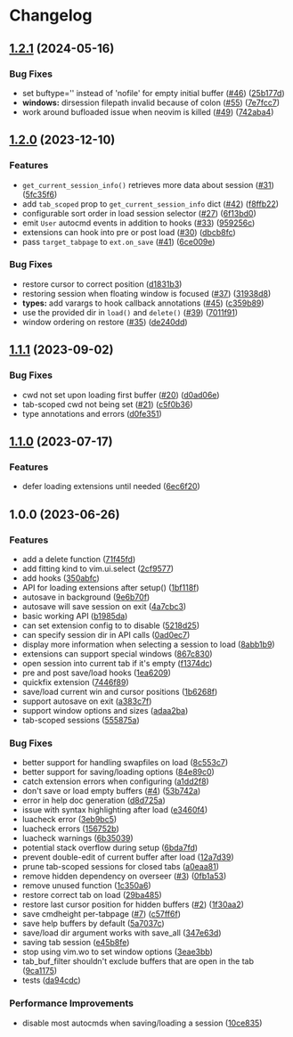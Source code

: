 # Changelog

## [1.2.1](https://github.com/stevearc/resession.nvim/compare/v1.2.0...v1.2.1) (2024-05-16)


### Bug Fixes

* set buftype='' instead of 'nofile' for empty initial buffer ([#46](https://github.com/stevearc/resession.nvim/issues/46)) ([25b177d](https://github.com/stevearc/resession.nvim/commit/25b177d9068813972996381a6b1ed3df25ba912c))
* **windows:** dirsession filepath invalid because of colon ([#55](https://github.com/stevearc/resession.nvim/issues/55)) ([7e7fcc7](https://github.com/stevearc/resession.nvim/commit/7e7fcc7d77a634b5e2dc9f6a11c0c5c077966f21))
* work around bufloaded issue when neovim is killed ([#49](https://github.com/stevearc/resession.nvim/issues/49)) ([742aba4](https://github.com/stevearc/resession.nvim/commit/742aba4998123fc11f490a3aeffe8f550b2cb789))

## [1.2.0](https://github.com/stevearc/resession.nvim/compare/v1.1.1...v1.2.0) (2023-12-10)


### Features

* `get_current_session_info()` retrieves more data about session ([#31](https://github.com/stevearc/resession.nvim/issues/31)) ([5fc35f6](https://github.com/stevearc/resession.nvim/commit/5fc35f64823c5b6c4349ee2a8439c1940c522237))
* add `tab_scoped` prop to `get_current_session_info` dict ([#42](https://github.com/stevearc/resession.nvim/issues/42)) ([f8ffb22](https://github.com/stevearc/resession.nvim/commit/f8ffb22c7f6bf9d2323e013fb481560ec89271e2))
* configurable sort order in load session selector ([#27](https://github.com/stevearc/resession.nvim/issues/27)) ([6f13bd0](https://github.com/stevearc/resession.nvim/commit/6f13bd0085ba90d85b3d45907524949765686780))
* emit `User` autocmd events in addition to hooks ([#33](https://github.com/stevearc/resession.nvim/issues/33)) ([959256c](https://github.com/stevearc/resession.nvim/commit/959256ca7ca006db23955120c9eb0948378ad580))
* extensions can hook into pre or post load ([#30](https://github.com/stevearc/resession.nvim/issues/30)) ([dbcb8fc](https://github.com/stevearc/resession.nvim/commit/dbcb8fc7d49155637ad57a523408a722004081fe))
* pass `target_tabpage` to `ext.on_save` ([#41](https://github.com/stevearc/resession.nvim/issues/41)) ([6ce009e](https://github.com/stevearc/resession.nvim/commit/6ce009e666d6e65baae116d582c1f537ff5f36e0))


### Bug Fixes

* restore cursor to correct position ([d1831b3](https://github.com/stevearc/resession.nvim/commit/d1831b3f1b1e77fb4e92bd750627e17b24d0abd3))
* restoring session when floating window is focused ([#37](https://github.com/stevearc/resession.nvim/issues/37)) ([31938d8](https://github.com/stevearc/resession.nvim/commit/31938d818f11924da712918cb066937c557ee741))
* **types:** add varargs to hook callback annotations ([#45](https://github.com/stevearc/resession.nvim/issues/45)) ([c359b89](https://github.com/stevearc/resession.nvim/commit/c359b8936f76016d4957d08014ad8b4cd6b0ff2c))
* use the provided dir in `load()` and `delete()` ([#39](https://github.com/stevearc/resession.nvim/issues/39)) ([7011f91](https://github.com/stevearc/resession.nvim/commit/7011f91101e4c44f25b230b4b7363eb7363f4e39))
* window ordering on restore ([#35](https://github.com/stevearc/resession.nvim/issues/35)) ([de240dd](https://github.com/stevearc/resession.nvim/commit/de240ddc9901386e09fdd3b7a4f0e1dc5fb59a30))

## [1.1.1](https://github.com/stevearc/resession.nvim/compare/v1.1.0...v1.1.1) (2023-09-02)


### Bug Fixes

* cwd not set upon loading first buffer ([#20](https://github.com/stevearc/resession.nvim/issues/20)) ([d0ad06e](https://github.com/stevearc/resession.nvim/commit/d0ad06e5063524b022254ac3aa80ac9a332c9c14))
* tab-scoped cwd not being set ([#21](https://github.com/stevearc/resession.nvim/issues/21)) ([c5f0b36](https://github.com/stevearc/resession.nvim/commit/c5f0b362c953a0ed97e337332882ff32ae72c364))
* type annotations and errors ([d0fe351](https://github.com/stevearc/resession.nvim/commit/d0fe35176d332dbc75f51e4cb4f89afc4755e8e8))

## [1.1.0](https://github.com/stevearc/resession.nvim/compare/v1.0.0...v1.1.0) (2023-07-17)


### Features

* defer loading extensions until needed ([6ec6f20](https://github.com/stevearc/resession.nvim/commit/6ec6f20cf2cf3dc9c23a06deba36e1d2de9c75a4))

## 1.0.0 (2023-06-26)


### Features

* add a delete function ([71f45fd](https://github.com/stevearc/resession.nvim/commit/71f45fdbfb6f48defb95edcc9423b578c8090227))
* add fitting kind to vim.ui.select ([2cf9577](https://github.com/stevearc/resession.nvim/commit/2cf957753e28bf2b11e7d79322398240b1cc28bf))
* add hooks ([350abfc](https://github.com/stevearc/resession.nvim/commit/350abfcec2002cda3a7bf3d26c116a8cb83b5445))
* API for loading extensions after setup() ([1bf118f](https://github.com/stevearc/resession.nvim/commit/1bf118f77760311c3a6ef5fc9b2f189ea0ff3fe0))
* autosave in background ([9e6b70f](https://github.com/stevearc/resession.nvim/commit/9e6b70f7234b4cd32405bdecf1e8a5ce34842505))
* autosave will save session on exit ([4a7cbc3](https://github.com/stevearc/resession.nvim/commit/4a7cbc3f3ee4fef6c1568390758700f1d8537ba3))
* basic working API ([b1985da](https://github.com/stevearc/resession.nvim/commit/b1985da4f93424911739c8a77e1cdd3d5fd3fd1d))
* can set extension config to  to disable ([5218d25](https://github.com/stevearc/resession.nvim/commit/5218d250be2c97e1b5cd1bd06c9a4d2d98b82809))
* can specify session dir in API calls ([0ad0ec7](https://github.com/stevearc/resession.nvim/commit/0ad0ec7591367b8b23e7292392abc3c26112a4e5))
* display more information when selecting a session to load ([8abb1b9](https://github.com/stevearc/resession.nvim/commit/8abb1b97fc43c8d97da4396b102c4cbf881703dc))
* extensions can support special windows ([867c830](https://github.com/stevearc/resession.nvim/commit/867c83002b1c0e74edc356dd32ad96036edd8e7f))
* open session into current tab if it's empty ([f1374dc](https://github.com/stevearc/resession.nvim/commit/f1374dcb94c6ae7ec96101a061265814edcd8ee7))
* pre and post save/load hooks ([1ea6209](https://github.com/stevearc/resession.nvim/commit/1ea6209a2bae01fd37cfc0c450b12db647bb7b56))
* quickfix extension ([7446f89](https://github.com/stevearc/resession.nvim/commit/7446f8980deb272242f55df92c641f34835ee79f))
* save/load current win and cursor positions ([1b6268f](https://github.com/stevearc/resession.nvim/commit/1b6268fe82dde0ec51db469a3729b10f22611274))
* support autosave on exit ([a383c7f](https://github.com/stevearc/resession.nvim/commit/a383c7fd4685bd264033984d3b2b83eab4c85959))
* support window options and sizes ([adaa2ba](https://github.com/stevearc/resession.nvim/commit/adaa2ba1cd0b7f8119ee909fee3861d162cc22e5))
* tab-scoped sessions ([555875a](https://github.com/stevearc/resession.nvim/commit/555875a55db4b19a8cfba8663037060fa63ef713))


### Bug Fixes

* better support for handling swapfiles on load ([8c553c7](https://github.com/stevearc/resession.nvim/commit/8c553c796ef54c5fecb2cc7a071bd0ec27fdddc0))
* better support for saving/loading options ([84e89c0](https://github.com/stevearc/resession.nvim/commit/84e89c0458fee4c473f7c834b2736ae6baee3dac))
* catch extension errors when configuring ([a1dd2f8](https://github.com/stevearc/resession.nvim/commit/a1dd2f889c7cd907701b4901c49f35054b27337c))
* don't save or load empty buffers ([#4](https://github.com/stevearc/resession.nvim/issues/4)) ([53b742a](https://github.com/stevearc/resession.nvim/commit/53b742afd41057045a3598440c72fad072e62701))
* error in help doc generation ([d8d725a](https://github.com/stevearc/resession.nvim/commit/d8d725a433f9d840eb1f5de2622db2035c6ffbd1))
* issue with syntax highlighting after load ([e3460f4](https://github.com/stevearc/resession.nvim/commit/e3460f4b2408ba0b5703219c18aec2eea8a12a7b))
* luacheck error ([3eb9bc5](https://github.com/stevearc/resession.nvim/commit/3eb9bc5ae5aea5054c1625fca6c70f0b1ad7d487))
* luacheck errors ([156752b](https://github.com/stevearc/resession.nvim/commit/156752b05cf17733fe6fcca50ad22d193a83b161))
* luacheck warnings ([6b35039](https://github.com/stevearc/resession.nvim/commit/6b350393cc2f09632d4ee192dcb5ff4cb4c83ef8))
* potential stack overflow during setup ([6bda7fd](https://github.com/stevearc/resession.nvim/commit/6bda7fdebd5d685e7b45da408df1842c947d02f5))
* prevent double-edit of current buffer after load ([12a7d39](https://github.com/stevearc/resession.nvim/commit/12a7d39d357a9cb4fa417638c9b2c73556123b15))
* prune tab-scoped sessions for closed tabs ([a0eaa81](https://github.com/stevearc/resession.nvim/commit/a0eaa81d977356869b54b3b4f28a059cf08f5e0f))
* remove hidden dependency on overseer ([#3](https://github.com/stevearc/resession.nvim/issues/3)) ([0fb1a53](https://github.com/stevearc/resession.nvim/commit/0fb1a53761ff15fcdb017ab968cc7b1b6546b96a))
* remove unused function ([1c350a6](https://github.com/stevearc/resession.nvim/commit/1c350a6023c1af2a47f4c620bd8e9c4bd30a3f7b))
* restore correct tab on load ([29ba485](https://github.com/stevearc/resession.nvim/commit/29ba485a781eca1db9d176141726cd6f7cfc3961))
* restore last cursor position for hidden buffers ([#2](https://github.com/stevearc/resession.nvim/issues/2)) ([1f30aa2](https://github.com/stevearc/resession.nvim/commit/1f30aa2dccd8e4390992c0b7864660e1e4801aed))
* save cmdheight per-tabpage ([#7](https://github.com/stevearc/resession.nvim/issues/7)) ([c57ff6f](https://github.com/stevearc/resession.nvim/commit/c57ff6fdcd4d9ea9a109bad23aa856be0a75232c))
* save help buffers by default ([5a7037c](https://github.com/stevearc/resession.nvim/commit/5a7037c1bf0d108d4b9b4122e2b5f10f928a79f7))
* save/load dir argument works with save_all ([347e63d](https://github.com/stevearc/resession.nvim/commit/347e63d3ca8f2980d7666f58c2e558881c33b36d))
* saving tab session ([e45b8fe](https://github.com/stevearc/resession.nvim/commit/e45b8fe09d1f787b85458e1478a3d6b42273341c))
* stop using vim.wo to set window options ([3eae3bb](https://github.com/stevearc/resession.nvim/commit/3eae3bbf25f44b6c97ecc819009d541d97520d8e))
* tab_buf_filter shouldn't exclude buffers that are open in the tab ([9ca1175](https://github.com/stevearc/resession.nvim/commit/9ca1175a0347bb1a7857de80fd76ea063a20a1b6))
* tests ([da94cdc](https://github.com/stevearc/resession.nvim/commit/da94cdce4ee224947abf81b7e2b3c1248d1cb653))


### Performance Improvements

* disable most autocmds when saving/loading a session ([10ce835](https://github.com/stevearc/resession.nvim/commit/10ce8356569de78c91f3b6353e94c8abd20ca96a))
